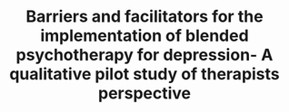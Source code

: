 --- 
abstract: '' 
authors: 
 - titzler
 -  saruhanjan
 -  M Berking
 -  H Riper
 -  admin
doi: '10.1016/j.invent.2018.01.002' 
featured: false 
publication: '*Internet interventions*, 45' 
publication_short: '' 
publishDate: '2018-01-01' 
title: 'Barriers and facilitators for the implementation of blended psychotherapy for depression- A qualitative pilot study of therapists perspective' 
url_code: '' 
url_dataset: '' 
url_pdf: '' 
url_poster: '' 
url_project: '' 
url_slides: '' 
url_source: '' 
url_video: '' 
---